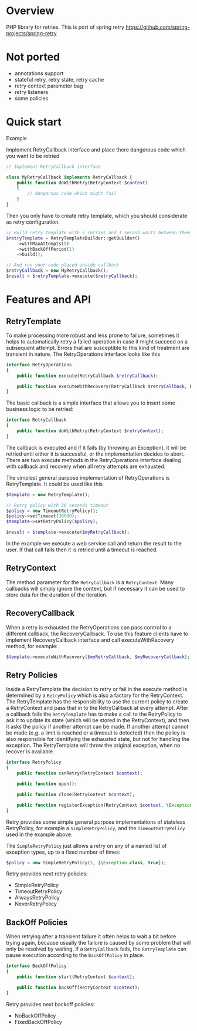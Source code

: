 # Overview

PHP library for retries.
This is port of spring retry https://github.com/spring-projects/spring-retry

# Not ported

* annotations support
* stateful retry, retry state, retry cache
* retry context parameter bag
* retry listeners
* some policies

# Quick start

Example

Implement RetryCallback interface and place there dangerous code which you want to be retried

```php
// Implement RetryCallback interface

class MyRetryCallback implements RetryCallback {
    public function doWithRetry(RetryContext $context)
    {
        // dangerous code which might fail
    }
}
```

Then you only have to create retry template, which you should considerate as retry configuration.
```php
// Build retry template with 5 retries and 1 second waits between them
$retryTemplate = RetryTemplateBuilder::getBuilder()
    ->withMaxAttempts(5)
    ->withBackOffPeriod(1)
    ->build();

// And run your code placed inside callback
$retryCallback = new MyRetryCallback();
$result = $retryTemplate->execute($retryCallback);
```
# Features and API

## RetryTemplate

To make processing more robust and less prone to failure, sometimes it helps to automatically retry a failed operation in case it might succeed on a subsequent attempt. 
Errors that are susceptible to this kind of treatment are transient in nature. 
The RetryOperations interface looks like this

```php
interface RetryOperations
{
    public function execute(RetryCallback $retryCallback);

    public function executeWithRecovery(RetryCallback $retryCallback, RecoveryCallback $recoveryCallback);
}
```

The basic callback is a simple interface that allows you to insert some business logic to be retried:

```php
interface RetryCallback
{
    public function doWithRetry(RetryContext $retryContext);
}
```

The callback is executed and if it fails (by throwing an Exception), it will be retried until either it is successful, or the implementation decides to abort. 
There are two execute methods in the RetryOperations interface dealing with callback and recovery when all retry attempts are exhausted.

The simplest general purpose implementation of RetryOperations is RetryTemplate. It could be used like this

```php
$template = new RetryTemplate();

// Retry policy with 30 seconds timeout
$policy = new TimeoutRetryPolicy();
$policy->setTimeout(30000);
$template->setRetryPolicy($policy);

$result = $template->execute($myRetryCallback);
```

In the example we execute a web service call and return the result to the user. If that call fails then it is retried until a timeout is reached.

## RetryContext

The method parameter for the <code>RetryCallback</code> is a <code>RetryContext</code>. Many callbacks will simply ignore the context, but if necessary it can be used to store data for the duration of the iteration.

## RecoveryCallback

When a retry is exhausted the RetryOperations can pass control to a different callback, the RecoveryCallback. 
To use this feature clients have to implement RecoveryCallback interface and call executeWithRecovery method, for example:

```php
$template->executeWithRecovery($myRetryCallback, $myRecoveryCallback);
```

## Retry Policies

Inside a RetryTemplate the decision to retry or fail in the execute method is determined by a <code>RetryPolicy</code> which is also a factory for the RetryContext. 
The RetryTemplate has the responsibility to use the current policy to create a RetryContext and pass that in to the RetryCallback at every attempt. 
After a callback fails the <code>RetryTemplate</code> has to make a call to the RetryPolicy to ask it to update its state (which will be stored in the RetryContext), and then it asks the policy if another attempt can be made. 
If another attempt cannot be made (e.g. a limit is reached or a timeout is detected) then the policy is also responsible for identifying the exhausted state, but not for handling the exception. 
The RetryTemplate will throw the original exception, when no recover is available.

```php
interface RetryPolicy
{
    public function canRetry(RetryContext $context);

    public function open();

    public function close(RetryContext $context);

    public function registerException(RetryContext $context, \Exception $exception);
}
```

Retry provides some simple general purpose implementations of stateless RetryPolicy, for example a <code>SimpleRetryPolicy</code>, and the <code>TimeoutRetryPolicy</code> used in the example above.

The <code>SimpleRetryPolicy</code> just allows a retry on any of a named list of exception types, up to a fixed number of times:

```php
$policy = new SimpleRetryPolicy(5, [\Exception.class, true]);
```

Retry provides next retry policies:
* SimpleRetryPolicy
* TimeoutRetryPolicy
* AlwaysRetryPolicy
* NeverRetryPolicy

## BackOff Policies

When retrying after a transient failure it often helps to wait a bit before trying again, because usually the failure is caused by some problem that will only be resolved by waiting. 
If a <code>RetryCallback</code> fails, the <code>RetryTemplate</code> can pause execution according to the <code>BackOffPolicy</code> in place.

```php
interface BackOffPolicy
{
    public function start(RetryContext $context);

    public function backOff(RetryContext $context);
}
```

Retry provides next backoff policies:
* NoBackOffPolicy
* FixedBackOffPolicy